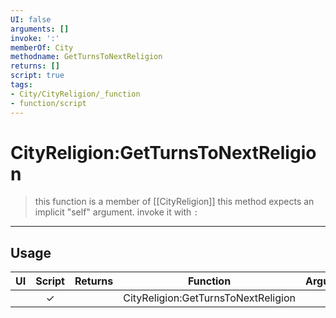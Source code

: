 ```yaml
---
UI: false
arguments: []
invoke: ':'
memberOf: City
methodname: GetTurnsToNextReligion
returns: []
script: true
tags:
- City/CityReligion/_function
- function/script
---
```

# CityReligion:GetTurnsToNextReligion
> this function is a member of [[CityReligion]]
> this method expects an implicit "self" argument. invoke it with `:`
-----
## Usage
|  UI | Script | Returns | Function | Arguments |
|:---:|:------:|-------:|:--------:|:---------|
| |✓||CityReligion:GetTurnsToNextReligion||
